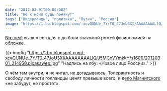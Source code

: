 ```yaml
---
date: "2012-03-01T00:00:00Z"
title: "Не к ночи будь помянут"
tags: ["Нидерланды", "политика", "Путин", "Россия"]
image: "https://1.bp.blogspot.com/-xcvQUNUe_7Y/T0_47JoU3XI/AAAAAAAALlQ/J5MCnVYmkkY/s1600/20120301_214958.picasaweb.jpg"
---
```


[Nrc.next](http://www.nrcnext.nl/) вышел сегодня с до боли знакомой ~~рожей~~ физиономией на обложке.

<!--more-->

{{< imgfig "https://1.bp.blogspot.com/-xcvQUNUe_7Y/T0_47JoU3XI/AAAAAAAALlQ/J5MCnVYmkkY/s1600/20120301_214958.picasaweb.jpg" "Надпись на лбу: «Новое лицо России»." >}}

О чём там внутри, я не читал, но догадываюсь. Толерантность и свободу личности голландцы ценят превыше всего, и [дело Магнитского](http://russian-untouchables.com/rus/docs/D396.pdf) «не забудут, не простят».
